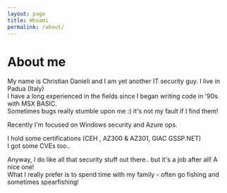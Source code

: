 ```yaml
---
layout: page
title: Whoami
permalink: /about/
---
```

# About me

My name is Christian Danieli and I am yet another IT security guy. I live in Padua (Italy)  
I have a long experienced in the fields since I began writing code in '90s with MSX BASIC.  
Sometimes bugs really stumble upon me :) it's not my fault if I find them!  

Recently I'm focused on Windows security and Azure ops.

I hold some certifications (CEH , AZ300 & AZ301, GIAC GSSP.NET)  
I got some CVEs too..  

Anyway, I do like all that security stuff out there.. but it's a job after all! A nice one!  
What I really prefer is to spend time with my family - often go fishing and sometimes spearfishing! 
